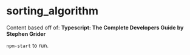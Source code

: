 # sorting_algorithm

Content based off of: **Typescript: The Complete Developers Guide by Stephen Grider**

`npm-start` to run.
